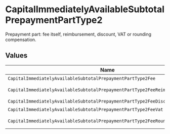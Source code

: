 # CapitalImmediatelyAvailableSubtotalPrepaymentPartType2

Prepayment part: fee itself, reimbursement, discount, VAT or rounding compensation.


## Values

| Name                                                                            | Value                                                                           |
| ------------------------------------------------------------------------------- | ------------------------------------------------------------------------------- |
| `CapitalImmediatelyAvailableSubtotalPrepaymentPartType2Fee`                     | fee                                                                             |
| `CapitalImmediatelyAvailableSubtotalPrepaymentPartType2FeeReimbursement`        | fee-reimbursement                                                               |
| `CapitalImmediatelyAvailableSubtotalPrepaymentPartType2FeeDiscount`             | fee-discount                                                                    |
| `CapitalImmediatelyAvailableSubtotalPrepaymentPartType2FeeVat`                  | fee-vat                                                                         |
| `CapitalImmediatelyAvailableSubtotalPrepaymentPartType2FeeRoundingCompensation` | fee-rounding-compensation                                                       |